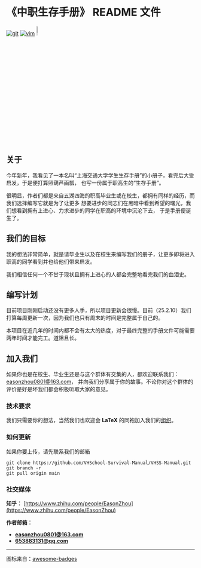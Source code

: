 # **《中职生存手册》 README 文件**

<p>
  <a href="https://github.com/VHSchool-Survival-Manual/"><img src="https://img.shields.io/badge/GIT-E44C30?style=for-the-badge&logo=git&logoColor=white" alt="git"></a>
  <a href="https://vim.org"><img src="https://img.shields.io/badge/VIM-%2311AB00.svg?&style=for-the-badge&logo=vim&logoColor=white" alt="vim"></a>
  <a href="https://www.zhihu.com/people/EasonZhou"><img src="https://img.shields.io/badge/知乎-0079FF.svg?style=plastic&logo=zhihu&logoColor=white" width="8%" alt="知乎"></a>
</p>

## **关于**

今年新年，我看见了一本名叫“上海交通大学学生生存手册”的小册子，看完后大受启发，于是便打算照葫芦画瓢，
也写一份属于职高生的“生存手册”。

很明显，作者们都是来自五湖四海的职高毕业生或在校生，都拥有同样的经历，而我们选择编写它就是为了让更多
想要进步的同志们在黑暗中看到希望的曙光，我们想看到拥有上进心、力求进步的同学在职高的环境中沉沦下去，
于是手册便诞生了。

## **我们的目标**

我的想法非常简单，就是请毕业生以及在校生来编写我们的册子，让更多即将进入职高的同学看到并也给他们带来启发。

我们相信任何一个不甘于现状且拥有上进心的人都会完整地看完我们的血泪史。

## **编写计划**

目前项目刚刚启动还没有更多人手，所以项目更新会很慢。目前（25.2.10）我们打算每周更新一次，因为我们也只有周末的时间是完整属于自己的。

本项目在近几年的时间内都不会有太大的热度，对于最终完整的手册文件可能需要两年时间才能完工。道阻且长。

## **加入我们**

如果你也是在校生、毕业生还是与这个群体有交集的人，都欢迎联系我们：easonzhou0801@163.com，
并向我们分享属于你的故事。不论你对这个群体的评价是好是坏我们都会积极听取大家的意见。

### **技术要求**

我们只需要你的想法，当然我们也欢迎会 **LaTeX** 的同袍加入我们的[组织](https://github.com/VHSchool-Survival-Manual/)。

### **如何更新**

如果你要上传，请先联系我们的邮箱

```git
git clone https://github.com/VHSchool-Survival-Manual/VHSS-Manual.git
git branch -r
git pull origin main
```

### **社交媒体**

**知乎：** [https://www.zhihu.com/people/EasonZhou](https://www.zhihu.com/people/EasonZhou)

**作者邮箱：**
- **easonzhou0801@163.com**
- **653883131@qq.com**

---

图标来自：[awesome-badges](https://github.com/Envoy-VC/awesome-badges)
